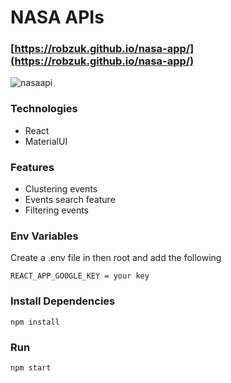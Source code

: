 # NASA APIs

### [https://robzuk.github.io/nasa-app/](https://robzuk.github.io/nasa-app/)

![nasaapi](https://user-images.githubusercontent.com/40764780/152689157-b75fe322-800d-4a1c-9cc9-e71c3962f23c.png)

### Technologies

- React
- MaterialUI

### Features

- Clustering events
- Events search feature
- Filtering events

### Env Variables

Create a .env file in then root and add the following

```
REACT_APP_GOOGLE_KEY = your key
```

### Install Dependencies

```
npm install
```

### Run

```
npm start
```
